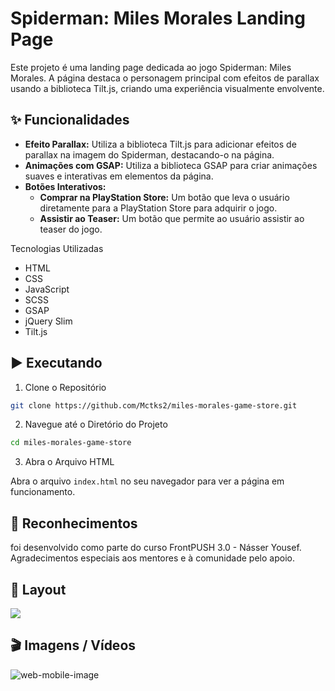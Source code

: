 # Spiderman: Miles Morales Landing Page

Este projeto é uma landing page dedicada ao jogo Spiderman: Miles Morales. 
A página destaca o personagem principal com efeitos de parallax usando a biblioteca Tilt.js, criando uma experiência visualmente envolvente.

## ✨ Funcionalidades

- **Efeito Parallax:** Utiliza a biblioteca Tilt.js para adicionar efeitos de parallax na imagem do Spiderman, destacando-o na página.
- **Animações com GSAP:** Utiliza a biblioteca GSAP para criar animações suaves e interativas em elementos da página.
- **Botões Interativos:**
  - **Comprar na PlayStation Store:** Um botão que leva o usuário diretamente para a PlayStation Store para adquirir o jogo.
  - **Assistir ao Teaser:** Um botão que permite ao usuário assistir ao teaser do jogo.

Tecnologias Utilizadas
- HTML
- CSS
- JavaScript
- SCSS
- GSAP
- jQuery Slim
- Tilt.js

## ▶️ Executando

1. Clone o Repositório
```sh
git clone https://github.com/Mctks2/miles-morales-game-store.git
```
2. Navegue até o Diretório do Projeto
```sh
cd miles-morales-game-store
```
3. Abra o Arquivo HTML
   
Abra o arquivo `index.html` no seu navegador para ver a página em funcionamento.

## 🙏 Reconhecimentos 
  
foi desenvolvido como parte do curso FrontPUSH 3.0 - Násser Yousef. Agradecimentos especiais aos mentores e à comunidade pelo apoio.

## 🚧 Layout

<a href="https://www.figma.com/design/uIUtAiVEW378W3pvVeUmNf/Spider-man-(Copy)?node-id=1-3&t=bEfyZXjzsmrLsLqo-0" target="__blank">
<img src="https://user-images.githubusercontent.com/71772559/178192253-4fe4757c-de57-4878-a38c-a483c25670b1.png" />
</a>

## 🎬 Imagens / Vídeos

![web-mobile-image](https://github.com/user-attachments/assets/0303982f-c8db-46b1-8f32-48fc90dee45f)



